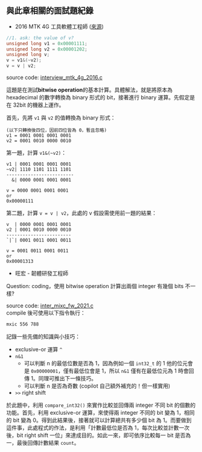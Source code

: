 ## 與此章相關的面試題紀錄

- 2016 MTK 4G 工具軟體工程師 ([來源](https://hackmd.io/@86E3gZKuToKwjVavw4Wdpw/BJoOqyo6?type=view))
```c
//1. ask: the value of v?
unsigned long v1 = 0x00001111;
unsigned long v2 = 0x00001202;
unsigned long v;
v = v1&(~v2);
v = v | v2;
```
source code: [interview_mtk_4g_2016.c](./interview_mtk_4g_2016.c)

這題是在測試**bitwise operation**的基本計算。具體解法，就是將原本為 hexadecimal 的數字轉換為 binary 形式的 bit，接著進行 binary 運算。先假定是在 32bit 的機器上運作。

首先，先將 `v1` 與 `v2` 的值轉換為 binary 形式：
```
(以下只轉換後四位，因前四位皆為 0，暫且忽略)
v1 = 0001 0001 0001 0001
v2 = 0001 0010 0000 0010
```
第一題，計算 `v1&(~v2)`：
```
v1 | 0001 0001 0001 0001
~v2| 1110 1101 1111 1101
-------------------------
  &| 0000 0001 0001 0001

v = 0000 0001 0001 0001
or 
0x00000111
```
第二題，計算 `v = v | v2`，此處的 v 假設需使用前一題的結果：
```
v  | 0000 0001 0001 0001
v2 | 0001 0010 0000 0010
------------------------
`|`| 0001 0011 0001 0011

v = 0001 0011 0001 0011
or
0x00001313
```
- 旺宏 - 韌體研發工程師  

Question: coding，使用 bitwise operation 計算出兩個 integer 有幾個 bits 不一樣?

source code: [inter_mixc_fw_2021.c](inter_mixc_fw_2021.c)  
compile 後可使用以下指令執行：
```bash
mxic 556 788
```

記錄一些先備的知識與小技巧：
- exclusive-or 運算 `^`
- `n&1` 
  - 可以判斷 n 的最低位數是否為 1，因為例如一個 `int32_t` 的 1 他的位元會是 `0x00000001`，僅有最低位會是 1，所以 `n&1` 僅有在最低位元為 1 時會回傳 1。同理可推出下一條技巧。
  - 可以判斷 n 是否為奇數 (copilot 自己額外補充的！但一樣實用)
- `>>` right shift

於此題中，利用 `compare_int32()` 來實作比較並回傳兩 integer 不同 bit 的個數的功能。首先，利用 exclusive-or 運算，來使得兩 integer 不同的 bit 變為 1，相同的 bit 變為 0。得到此結果後，接著就可以計算總共有多少個 bit 為 1。而要做到這件事，此處程式的作法，是利用「計數最低位是否為 1，每次比較並計數一次後，bit right shift 一位」來達成目的。如此一來，即可依序比較每一 bit 是否為一，最後回傳計數結果 `count`。